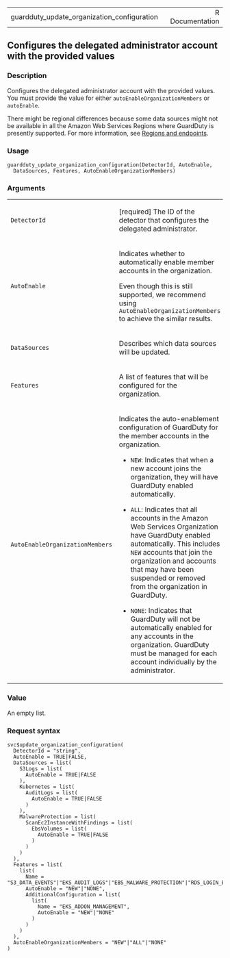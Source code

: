 <table style="width: 100%;">
<tbody>
<tr class="odd">
<td>guardduty_update_organization_configuration</td>
<td style="text-align: right;">R Documentation</td>
</tr>
</tbody>
</table>

## Configures the delegated administrator account with the provided values

### Description

Configures the delegated administrator account with the provided values.
You must provide the value for either `autoEnableOrganizationMembers` or
`autoEnable`.

There might be regional differences because some data sources might not
be available in all the Amazon Web Services Regions where GuardDuty is
presently supported. For more information, see [Regions and
endpoints](https://docs.aws.amazon.com/guardduty/latest/ug/guardduty_regions.html).

### Usage

    guardduty_update_organization_configuration(DetectorId, AutoEnable,
      DataSources, Features, AutoEnableOrganizationMembers)

### Arguments

<table>
<colgroup>
<col style="width: 35%" />
<col style="width: 65%" />
</colgroup>
<tbody>
<tr class="odd">
<td><code
id="guardduty_update_organization_configuration_:_DetectorId">DetectorId</code></td>
<td><p>[required] The ID of the detector that configures the delegated
administrator.</p></td>
</tr>
<tr class="even">
<td><code
id="guardduty_update_organization_configuration_:_AutoEnable">AutoEnable</code></td>
<td><p>Indicates whether to automatically enable member accounts in the
organization.</p>
<p>Even though this is still supported, we recommend using
<code>AutoEnableOrganizationMembers</code> to achieve the similar
results.</p></td>
</tr>
<tr class="odd">
<td><code
id="guardduty_update_organization_configuration_:_DataSources">DataSources</code></td>
<td><p>Describes which data sources will be updated.</p></td>
</tr>
<tr class="even">
<td><code
id="guardduty_update_organization_configuration_:_Features">Features</code></td>
<td><p>A list of features that will be configured for the
organization.</p></td>
</tr>
<tr class="odd">
<td><code
id="guardduty_update_organization_configuration_:_AutoEnableOrganizationMembers">AutoEnableOrganizationMembers</code></td>
<td><p>Indicates the auto-enablement configuration of GuardDuty for the
member accounts in the organization.</p>
<ul>
<li><p><code>NEW</code>: Indicates that when a new account joins the
organization, they will have GuardDuty enabled automatically.</p></li>
<li><p><code>ALL</code>: Indicates that all accounts in the Amazon Web
Services Organization have GuardDuty enabled automatically. This
includes <code>NEW</code> accounts that join the organization and
accounts that may have been suspended or removed from the organization
in GuardDuty.</p></li>
<li><p><code>NONE</code>: Indicates that GuardDuty will not be
automatically enabled for any accounts in the organization. GuardDuty
must be managed for each account individually by the
administrator.</p></li>
</ul></td>
</tr>
</tbody>
</table>

### Value

An empty list.

### Request syntax

    svc$update_organization_configuration(
      DetectorId = "string",
      AutoEnable = TRUE|FALSE,
      DataSources = list(
        S3Logs = list(
          AutoEnable = TRUE|FALSE
        ),
        Kubernetes = list(
          AuditLogs = list(
            AutoEnable = TRUE|FALSE
          )
        ),
        MalwareProtection = list(
          ScanEc2InstanceWithFindings = list(
            EbsVolumes = list(
              AutoEnable = TRUE|FALSE
            )
          )
        )
      ),
      Features = list(
        list(
          Name = "S3_DATA_EVENTS"|"EKS_AUDIT_LOGS"|"EBS_MALWARE_PROTECTION"|"RDS_LOGIN_EVENTS"|"EKS_RUNTIME_MONITORING"|"LAMBDA_NETWORK_LOGS",
          AutoEnable = "NEW"|"NONE",
          AdditionalConfiguration = list(
            list(
              Name = "EKS_ADDON_MANAGEMENT",
              AutoEnable = "NEW"|"NONE"
            )
          )
        )
      ),
      AutoEnableOrganizationMembers = "NEW"|"ALL"|"NONE"
    )
